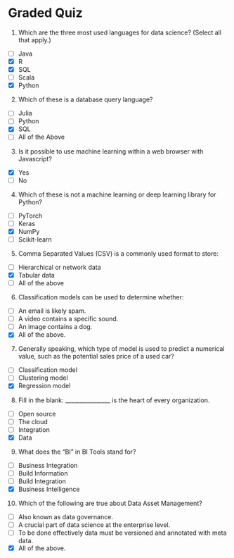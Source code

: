 # Graded Quiz

1. Which are the three most used languages for data science? (Select all that apply.)
- [ ] Java
- [x] R
- [x] SQL
- [ ] Scala
- [x] Python

2. Which of these is a database query language?
- [ ] Julia
- [ ] Python
- [x] SQL
- [ ] All of the Above

3. Is it possible to use machine learning within a web browser with Javascript?
- [x] Yes
- [ ] No

4. Which of these is not a machine learning or deep learning library for Python?
- [ ] PyTorch
- [ ] Keras
- [x] NumPy
- [ ] Scikit-learn

5. Comma Separated Values (CSV) is a commonly used format to store:
- [ ] Hierarchical or network data
- [x] Tabular data
- [ ] All of the above

6. Classification models can be used to determine whether:
- [ ] An email is likely spam.
- [ ] A video contains a specific sound.
- [ ] An image contains a dog.
- [x] All of the above.

7. Generally speaking, which type of model is used to predict a numerical value, such as the potential sales price of a used car?
- [ ] Classification model
- [ ] Clustering model
- [x] Regression model

8. Fill in the blank:   ________________ is the heart of every organization.
- [ ] Open source
- [ ] The cloud
- [ ] Integration
- [x] Data

9. What does the “BI” in BI Tools stand for?
- [ ] Business Integration
- [ ] Build Information
- [ ] Build Integration
- [x] Business Intelligence

10. Which of the following are true about Data Asset Management? 
- [ ] Also known as data governance.
- [ ] A crucial part of data science at the enterprise level.
- [ ] To be done effectively data must be versioned and annotated with meta data.
- [x] All of the above.
